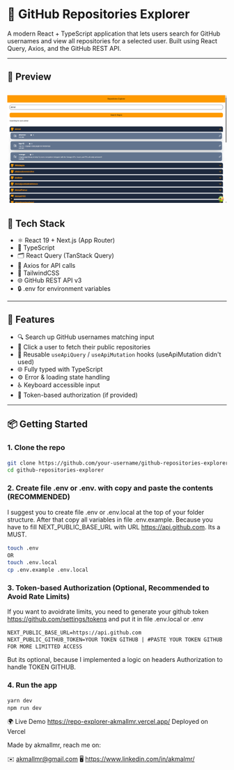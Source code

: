 # 🚀 GitHub Repositories Explorer

A modern React + TypeScript application that lets users search for GitHub usernames and view all repositories for a selected user. Built using React Query, Axios, and the GitHub REST API.

---

## 📸 Preview

![Demo Screenshot](./public/repo-explorer-screenshot.png)
---

## 🧰 Tech Stack

- ⚛️ React 19 + Next.js (App Router)
- 🧠 TypeScript
- 🗂 React Query (TanStack Query)
- 📡 Axios for API calls
- 💨 TailwindCSS
- 🌐 GitHub REST API v3
- 🔒 .env for environment variables

---

## 🧪 Features

- 🔍 Search up GitHub usernames matching input
- 📁 Click a user to fetch their public repositories
- 🚀 Reusable `useApiQuery` / `useApiMutation` hooks (useApiMutation didn't used)
- 🌐 Fully typed with TypeScript
- ⚙️ Error & loading state handling
- ♿ Keyboard accessible input
- 🔐 Token-based authorization (if provided)

---

## 📦 Getting Started

### 1. Clone the repo

```bash
git clone https://github.com/your-username/github-repositories-explorer.git
cd github-repositories-explorer
```

### 2. Create file .env or .env. with copy and paste the contents (RECOMMENDED)
I suggest you to create file .env or .env.local at the top of your folder structure. After that copy all variables in file .env.example. Because you have to fill NEXT_PUBLIC_BASE_URL with URL https://api.github.com. Its a MUST.

```bash
touch .env
OR
touch .env.local
cp .env.example .env.local
```

### 3. Token-based Authorization (Optional, Recommended to Avoid Rate Limits)

If you want to avoidrate limits, you need to generate your github token https://github.com/settings/tokens and put it in file .env.local or .env
```env
NEXT_PUBLIC_BASE_URL=https://api.github.com
NEXT_PUBLIC_GITHUB_TOKEN=YOUR TOKEN GITHUB | #PASTE YOUR TOKEN GITHUB FOR MORE LIMITTED ACCESS
```

But its optional, because I implemented a logic on headers Authorization to handle TOKEN GITHUB.

### 4. Run the app

```bash
yarn dev
npm run dev
```


🌍 Live Demo
https://repo-explorer-akmallmr.vercel.app/
Deployed on Vercel

Made by akmallmr, reach me on:

✉️ akmallmr@gmail.com
🖥️ https://www.linkedin.com/in/akmalmr/